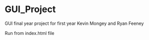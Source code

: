 # GUI_Project
GUI final year project for first year
Kevin Mongey and Ryan Feeney

Run from index.html file
